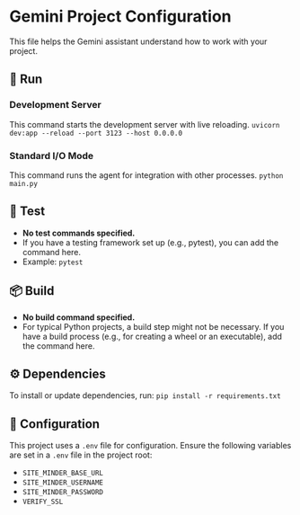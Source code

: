 # Gemini Project Configuration

This file helps the Gemini assistant understand how to work with your project.

## 🚀 Run

### Development Server
This command starts the development server with live reloading.
`uvicorn dev:app --reload --port 3123 --host 0.0.0.0`

### Standard I/O Mode
This command runs the agent for integration with other processes.
`python main.py`

## 🧪 Test

*   **No test commands specified.**
*   If you have a testing framework set up (e.g., pytest), you can add the command here.
*   Example: `pytest`

## 📦 Build

*   **No build command specified.**
*   For typical Python projects, a build step might not be necessary. If you have a build process (e.g., for creating a wheel or an executable), add the command here.

## ⚙️ Dependencies

To install or update dependencies, run:
`pip install -r requirements.txt`

## 🔧 Configuration

This project uses a `.env` file for configuration. Ensure the following variables are set in a `.env` file in the project root:
- `SITE_MINDER_BASE_URL`
- `SITE_MINDER_USERNAME`
- `SITE_MINDER_PASSWORD`
- `VERIFY_SSL`
